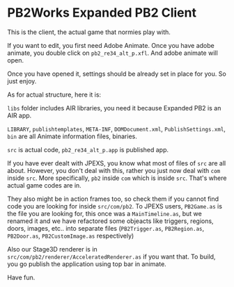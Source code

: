 # PB2Works Expanded PB2 Client
This is the client, the actual game that normies play with.

If you want to edit, you first need Adobe Animate. Once you have adobe animate, you double click on `pb2_re34_alt_p.xfl`. And adobe animate will open.

Once you have opened it, settings should be already set in place for you. So just enjoy.

As for actual structure, here it is:

`libs` folder includes AIR libraries, you need it because Expanded PB2 is an AIR app.

`LIBRARY`, `publishtemplates`, `META-INF`, `DOMDocument.xml`, `PublishSettings.xml`, `bin` are all Animate information files, binaries.

`src` is actual code, `pb2_re34_alt_p.app` is published app.

If you have ever dealt with JPEXS, you know what most of files of `src` are all about. However, you don't deal with this, rather you just now deal with `com` inside `src`. More specifically, `pb2` inside `com` which is inside `src`. That's where actual game codes are in.

They also might be in action frames too, so check them if you cannot find code you are looking for inside `src/com/pb2`. To JPEXS users, `PB2Game.as` is the file you are looking for, this once was a `MainTimeline.as`, but we renamed it and we have refactored some objeacts like triggers, regions, doors, images, etc.. into separate files (`PB2Trigger.as`, `PB2Region.as`, `PB2Door.as`, `PB2CustomImage.as` respectively)

Also our Stage3D renderer is in `src/com/pb2/renderer/AcceleratedRenderer.as` if you want that.
To build, you go publish the application using top bar in animate.

Have fun.